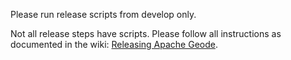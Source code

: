 Please run release scripts from develop only.

Not all release steps have scripts.  Please follow all instructions as documented in the wiki: [Releasing Apache Geode](https://cwiki.apache.org/confluence/display/GEODE/Releasing+Apache+Geode).
